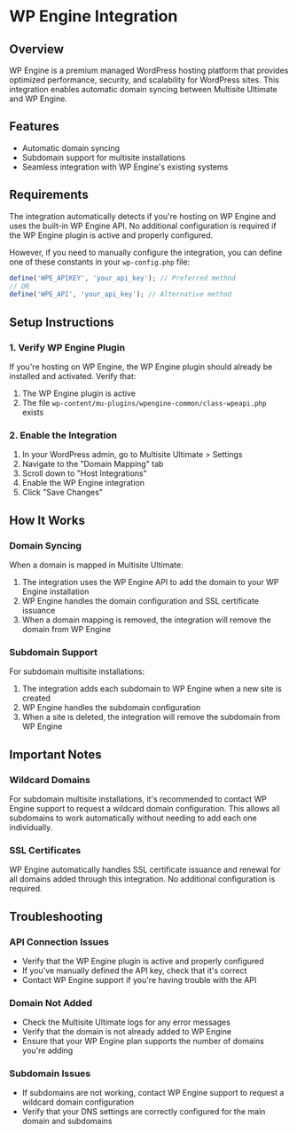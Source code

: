 # WP Engine Integration

## Overview
WP Engine is a premium managed WordPress hosting platform that provides optimized performance, security, and scalability for WordPress sites. This integration enables automatic domain syncing between Multisite Ultimate and WP Engine.

## Features
- Automatic domain syncing
- Subdomain support for multisite installations
- Seamless integration with WP Engine's existing systems

## Requirements
The integration automatically detects if you're hosting on WP Engine and uses the built-in WP Engine API. No additional configuration is required if the WP Engine plugin is active and properly configured.

However, if you need to manually configure the integration, you can define one of these constants in your `wp-config.php` file:

```php
define('WPE_APIKEY', 'your_api_key'); // Preferred method
// OR
define('WPE_API', 'your_api_key'); // Alternative method
```

## Setup Instructions

### 1. Verify WP Engine Plugin

If you're hosting on WP Engine, the WP Engine plugin should already be installed and activated. Verify that:

1. The WP Engine plugin is active
2. The file `wp-content/mu-plugins/wpengine-common/class-wpeapi.php` exists

### 2. Enable the Integration

1. In your WordPress admin, go to Multisite Ultimate > Settings
2. Navigate to the "Domain Mapping" tab
3. Scroll down to "Host Integrations"
4. Enable the WP Engine integration
5. Click "Save Changes"

## How It Works

### Domain Syncing

When a domain is mapped in Multisite Ultimate:

1. The integration uses the WP Engine API to add the domain to your WP Engine installation
2. WP Engine handles the domain configuration and SSL certificate issuance
3. When a domain mapping is removed, the integration will remove the domain from WP Engine

### Subdomain Support

For subdomain multisite installations:

1. The integration adds each subdomain to WP Engine when a new site is created
2. WP Engine handles the subdomain configuration
3. When a site is deleted, the integration will remove the subdomain from WP Engine

## Important Notes

### Wildcard Domains

For subdomain multisite installations, it's recommended to contact WP Engine support to request a wildcard domain configuration. This allows all subdomains to work automatically without needing to add each one individually.

### SSL Certificates

WP Engine automatically handles SSL certificate issuance and renewal for all domains added through this integration. No additional configuration is required.

## Troubleshooting

### API Connection Issues
- Verify that the WP Engine plugin is active and properly configured
- If you've manually defined the API key, check that it's correct
- Contact WP Engine support if you're having trouble with the API

### Domain Not Added
- Check the Multisite Ultimate logs for any error messages
- Verify that the domain is not already added to WP Engine
- Ensure that your WP Engine plan supports the number of domains you're adding

### Subdomain Issues
- If subdomains are not working, contact WP Engine support to request a wildcard domain configuration
- Verify that your DNS settings are correctly configured for the main domain and subdomains
